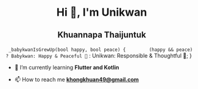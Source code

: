 <h1 align="center">Hi 👋, I'm Unikwan </h1>
<h2 align="center">Khuannapa Thaijuntuk </h2>

``` _babykwanIsGrewUp(bool happy, bool peace) {```
```        (happy && peace)```
```    ? Babykwan: Happy & Peaceful 🌈```
    : Unikwan: Responsible & Thoughtful 💼; }
- 🌱 I’m currently learning **Flutter and Kotlin**

- 📫 How to reach me **khongkhuan49@gmail.com**

